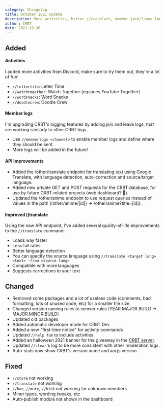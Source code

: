 ```yaml
---
category: Changelog
title: October 2021 Update
description: More activities, better //translate, member join/leave logs and several API improvements!
author: CRBT
date: 2021-10-30
---
```


<script lang="ts">
	import MetaTags from '$lib/components/MetaTags.svelte'; import BlogHeader from
	'$lib/components/BlogHeader.svelte';
</script>

<MetaTags title={title} description={description} />
<BlogHeader metadata={metadata} />

<section itemprop="articleBody">

## Added

#### Activities

I added more activities from Discord, make sure to try them out, they're a lot of fun!

- `//lettertile`: Letter Time
- `//watchtogether`: Watch Together (replaces YouTube Together)
- `//wordsnacks`: Word Snacks
- `//doodlecrew`: Doodle Crew

#### Member logs

I'm upgrading CRBT's logging features by adding join and leave logs, that are working similarly to other CRBT logs.

- Use `//memberlogs <channel>` to enable member logs and define where they should be sent.
- More logs will be added in the future!

#### API Improvements

- Added the /other/translate endpoint for translating text using Google Translate, with language detection, auto-correction and source/target language.
- Added new private GET and POST requests for the CRBT database, for use by future CRBT-related projects (web dashboard? 👀).
- Updated the /other/anime endpoint to use request queries instead of values in the path (/other/anime/\[id\]} -> /other/anime?title=\[id\]).

#### Improved ()translate

Using the new API endpoint, I've added several quality-of-life improvements to the `//translate` command:

- Loads way faster
- Less fail rates
- Better language detection
- You can specify the source language using `//translate <target lang> <text> -from <source lang>`
- Compatible with more languages
- Suggests corrections to your text

## Changed

- Removed some packages and a lot of useless code (comments, bad formatting, lots of unused code, etc) for a smaller file size.
- Changed version naming rules to semver rules (YEAR.MAJOR.BUILD -> MAJOR.MINOR.BUILD)
- Updated old packages
- Added automatic developer mode for CRBT Dev
- Added a new "first-time notice" for activity commands
- Updated `//help fun` to include activities
- Added an halloween 2021 banner for the giveaway in the [CRBT server](https://crbt.app/discord).
- Updated `//clear`'s log to be more consistent with other moderation logs.
- Auto-stats now show CRBT's version name and aoi.js version

## Fixed

- `//store` not working
- `//translate` not working
- `//ban`, `//mute`, `//kick` not working for unknown members
- Minor typos, wording tweaks, etc
- Auto-publish module not shown in the dashboard

</section>
